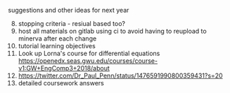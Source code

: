 suggestions and other ideas for next year

8.  stopping criteria - resiual based too?
9.  host all materials on gitlab using ci to avoid having to reupload to minerva after each change
11. tutorial learning objectives
14. Look up Lorna's course for differential equations https://openedx.seas.gwu.edu/courses/course-v1:GW+EngComp3+2018/about
15. https://twitter.com/Dr_Paul_Penn/status/1476591990800359431?s=20
17. detailed coursework answers
